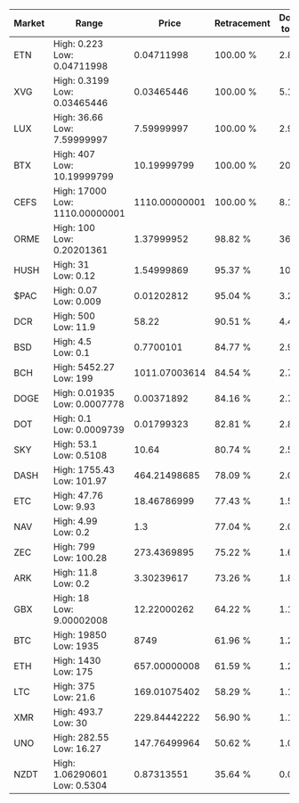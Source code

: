 | Market | Range | Price| Retracement | Doubles to 50% |
| --- | --- | --- | --- | --- |
| ETN | High: 0.223<br />Low: 0.04711998 | 0.04711998 | 100.00 % | 2.87 |
| XVG | High: 0.3199<br />Low: 0.03465446 | 0.03465446 | 100.00 % | 5.12 |
| LUX | High: 36.66<br />Low: 7.59999997 | 7.59999997 | 100.00 % | 2.91 |
| BTX | High: 407<br />Low: 10.19999799 | 10.19999799 | 100.00 % | 20.45 |
| CEFS | High: 17000<br />Low: 1110.00000001 | 1110.00000001 | 100.00 % | 8.16 |
| ORME | High: 100<br />Low: 0.20201361 | 1.37999952 | 98.82 % | 36.31 |
| HUSH | High: 31<br />Low: 0.12 | 1.54999869 | 95.37 % | 10.04 |
| $PAC | High: 0.07<br />Low: 0.009 | 0.01202812 | 95.04 % | 3.28 |
| DCR | High: 500<br />Low: 11.9 | 58.22 | 90.51 % | 4.40 |
| BSD | High: 4.5<br />Low: 0.1 | 0.7700101 | 84.77 % | 2.99 |
| BCH | High: 5452.27<br />Low: 199 | 1011.07003614 | 84.54 % | 2.79 |
| DOGE | High: 0.01935<br />Low: 0.0007778 | 0.00371892 | 84.16 % | 2.71 |
| DOT | High: 0.1<br />Low: 0.0009739 | 0.01799323 | 82.81 % | 2.81 |
| SKY | High: 53.1<br />Low: 0.5108 | 10.64 | 80.74 % | 2.52 |
| DASH | High: 1755.43<br />Low: 101.97 | 464.21498685 | 78.09 % | 2.00 |
| ETC | High: 47.76<br />Low: 9.93 | 18.46786999 | 77.43 % | 1.56 |
| NAV | High: 4.99<br />Low: 0.2 | 1.3 | 77.04 % | 2.00 |
| ZEC | High: 799<br />Low: 100.28 | 273.4369895 | 75.22 % | 1.64 |
| ARK | High: 11.8<br />Low: 0.2 | 3.30239617 | 73.26 % | 1.82 |
| GBX | High: 18<br />Low: 9.00002008 | 12.22000262 | 64.22 % | 1.10 |
| BTC | High: 19850<br />Low: 1935 | 8749 | 61.96 % | 1.24 |
| ETH | High: 1430<br />Low: 175 | 657.00000008 | 61.59 % | 1.22 |
| LTC | High: 375<br />Low: 21.6 | 169.01075402 | 58.29 % | 1.17 |
| XMR | High: 493.7<br />Low: 30 | 229.84442222 | 56.90 % | 1.14 |
| UNO | High: 282.55<br />Low: 16.27 | 147.76499964 | 50.62 % | 1.01 |
| NZDT | High: 1.06290601<br />Low: 0.5304 | 0.87313551 | 35.64 % | 0.00 |
